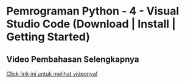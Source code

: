 # Pemrograman Python - 4 - Visual Studio Code (Download | Install | Getting Started)

## Video Pembahasan Selengkapnya 
[Click link ini untuk melihat videonya!](https://www.youtube.com/watch?v=P_C8XCANHgw&list=PLy3VBpgdBFy6XpB2zTIMqdosN2g-lw0O_&index=4)

